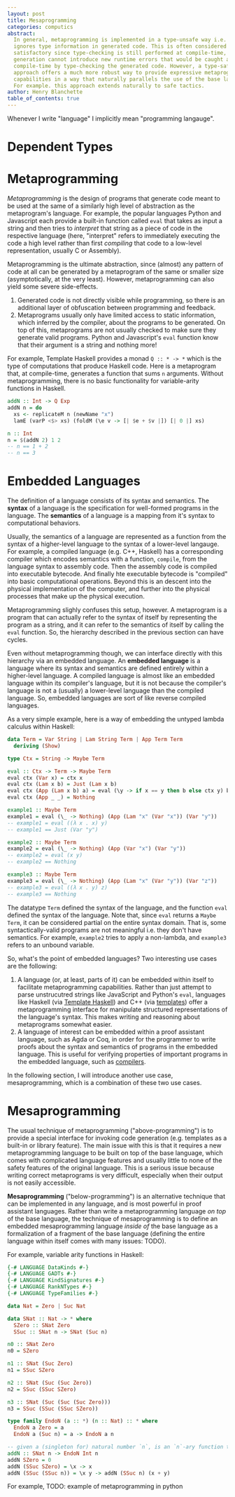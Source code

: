 ```yaml
---
layout: post
title: Mesaprogramming
categories: computics
abstract:
  In general, metaprogramming is implemented in a type-unsafe way i.e. it
  ignores type information in generated code. This is often considered
  satisfactory since type-checking is still performed at compile-time, so code
  generation cannot introduce new runtime errors that would be caught at
  compile-time by type-checking the generated code. However, a type-safe
  approach offers a much more robust way to provide expressive metaprogramming
  capabilities in a way that naturally parallels the use of the base language.
  For example. this approach extends naturally to safe tactics.
author: Henry Blanchette
table_of_contents: true
---
```


Whenever I write "language" I implicitly mean "programming langauge".

# Dependent Types

# Metaprogramming

_Metaprogramming_ is the design of programs that generate code meant to be used
at the same of a similarly high level of abstraction as the metaprogram's
language. For example, the popular languages Python and Javascript each provide
a built-in function called `eval` that takes as input a string and then tries to
_interpret_ that string as a piece of code in the respective language (here,
"interpret" refers to immediately executing the code a high level rather than
first _compiling_ that code to a low-level representation, usually C or
Assembly).

Metaprogramming is the ultimate abstraction, since (almost) any pattern of code
at all can be generated by a metaprogram of the same or smaller size
(asymptotically, at the very least). However, metaprogramming can also yield
some severe side-effects.

1. Generated code is not directly visible while programming, so there is an
   additional layer of obfuscation between programming and feedback.
2. Metaprograms usually only have limited access to static information, which
   inferred by the compiler, about the programs to be generated. On top of this,
   metaprograms are not usually checked to make sure they generate valid
   programs. Python and Javascript's `eval` function know that their argument is
   a string and nothing more!

For example, Template Haskell provides a monad `Q :: * -> *` which is the type
of computations that produce Haskell code. Here is a metaprogram that, at
compile-time, generates a function that sums `n` arguments. Without
metaprogramming, there is no basic functionality for variable-arity functions in
Haskell.

```haskell
addN :: Int -> Q Exp
addN n = do
  xs <- replicateM n (newName "x")
  lamE (varP <$> xs) (foldM (\e v -> [| $e + $v |]) [| 0 |] xs)

n :: Int
n = $(addN 2) 1 2
-- n == 1 + 2
-- n == 3
```

# Embedded Languages

The definition of a language consists of its syntax and semantics. The
**syntax** of a language is the specification for well-formed programs in the
language. The **semantics** of a language is a mapping from it's syntax to
computational behaviors.

Usually, the semantics of a language are represented as a function from the
syntax of a higher-level language to the syntax of a lower-level langauge. For
example, a compiled language (e.g. C++, Haskell) has a corresponding compiler
which encodes semantics with a function, `compile`, from the language syntax to
assembly code. Then the assembly code is compiled into executable bytecode. And
finally hte executable bytecode is "compiled" into basic computational
operations. Beyond this is an descent into the physical implementation of the
computer, and further into the physical processes that make up the physical
execution.

Metaprogramming slighly confuses this setup, however. A metaprogram is a program
that can actually refer to the syntax of itself by representing the program as a
string, and it can refer to the semantics of itself by calling the `eval`
function. So, the hierarchy described in the previous section can have cycles.

Even without metaprogramming though, we can interface directly with this
hierarchy via an embedded language. An **embedded language** is a language where
its syntax and semantics are defined entirely within a higher-level language. A
compiled language is almost like an embedded language within its compiler's
language, but it is not because the compiler's language is not a (usually) a
lower-level language than the compiled language. So, embedded languages are sort
of like reverse compiled languages.

As a very simple example, here is a way of embedding the untyped lambda calculus
within Haskell:

```haskell
data Term = Var String | Lam String Term | App Term Term
  deriving (Show)

type Ctx = String -> Maybe Term

eval :: Ctx -> Term -> Maybe Term
eval ctx (Var x) = ctx x
eval ctx (Lam x b) = Just (Lam x b)
eval ctx (App (Lam x b) a) = eval (\y -> if x == y then b else ctx y) b
eval ctx (App _ _) = Nothing

example1 :: Maybe Term
example1 = eval (\_ -> Nothing) (App (Lam "x" (Var "x")) (Var "y"))
-- example1 = eval ((λ x . x) y)
-- example1 == Just (Var "y")

example2 :: Maybe Term
example2 = eval (\_ -> Nothing) (App (Var "x") (Var "y"))
-- example2 = eval (x y)
-- example2 == Nothing

example3 :: Maybe Term
example3 = eval (\_ -> Nothing) (App (Lam "x" (Var "y")) (Var "z"))
-- example3 = eval ((λ x . y) z)
-- example3 == Nothing

```

The datatype `Term` defined the syntax of the language, and the function `eval`
defined the syntax of the language. Note that, since `eval` returns a
`Maybe Term`, it can be considered partial on the entire syntax domain. That is,
some syntactically-valid programs are not meaningful i.e. they don't have
semantics. For example, `example2` tries to apply a non-lambda, and `example3`
refers to an unbound variable.

So, what's the point of embedded languages? Two interesting use cases are the
following:

1. A language (or, at least, parts of it) can be embedded within itself to
   facilitate metaprogramming capabilities. Rather than just attempt to parse
   unstrucutred strings like JavaScript and Python's `eval`, languages like
   Haskell (via [Template Haskell](https://wiki.haskell.org/Template_Haskell))
   and C++ (via
   [templates](https://docs.microsoft.com/en-us/cpp/cpp/templates-cpp)) offer a
   metaprogramming interface for manipulate structured representations of the
   language's syntax. This makes writing and reasoning about metaprograms
   somewhat easier.
2. A language of interest can be embedded within a proof assistant language,
   such as Agda or Coq, in order for the programmer to write proofs about the
   syntax and semantics of programs in the embedded language. This is useful for
   verifying properties of important programs in the embedded language, such as
   [compilers](https://compcert.org).

In the following section, I will introduce another use case, mesaprogramming,
which is a combination of these two use cases.

# Mesaprogramming

The usual technique of metaprogramming ("above-programming") is to provide a
special interface for invoking code generation (e.g. templates as a built-in or
library feature). The main issue with this is that it requires a new
metaprogramming language to be built on top of the base language, which comes
with complicated language features and usually little to none of the safety
features of the original language. This is a serious issue because writing
correct metaprograms is very difficult, especially when their output is not
easily accessible.

**Mesaprogramming** ("below-programming") is an alternative technique that can
be implemented in any language, and is most powerful in proof assistant
languages. Rather than write a metaprogramming language _on top_ of the base
language, the technique of mesaprogramming is to define an embedded
mesaprogramming language _inside of_ the base language as a formalization of a
fragment of the base language (defining the entire language within itself comes
with many issues: TODO).

For example, variable arity functions in Haskell:

```haskell
{-# LANGUAGE DataKinds #-}
{-# LANGUAGE GADTs #-}
{-# LANGUAGE KindSignatures #-}
{-# LANGUAGE RankNTypes #-}
{-# LANGUAGE TypeFamilies #-}

data Nat = Zero | Suc Nat

data SNat :: Nat -> * where
  SZero :: SNat Zero
  SSuc :: SNat n -> SNat (Suc n)

n0 :: SNat Zero
n0 = SZero

n1 :: SNat (Suc Zero)
n1 = SSuc SZero

n2 :: SNat (Suc (Suc Zero))
n2 = SSuc (SSuc SZero)

n3 :: SNat (Suc (Suc (Suc Zero)))
n3 = SSuc (SSuc (SSuc SZero))

type family EndoN (a :: *) (n :: Nat) :: * where
  EndoN a Zero = a
  EndoN a (Suc n) = a -> EndoN a n

-- given a (singleton for) natural number `n`, is an `n`-ary function that adds its inputs
addN :: SNat n -> EndoN Int n
addN SZero = 0
addN (SSuc SZero) = \x -> x
addN (SSuc (SSuc n)) = \x y -> addN (SSuc n) (x + y)
```

For example, TODO: example of metaprogramming in python

```python

```

